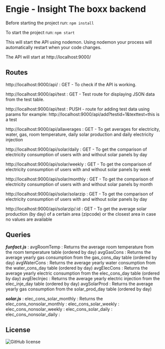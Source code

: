 # Engie - Insight The boxx backend
Before starting the project run: 
``` npm install ```

To start the project run:
```npm start```

This will start the API using nodemon. Using nodemon your process will automatically restart when your code changes.

The API will start at http://localhost:9000/

## Routes

http://localhost:9000/api/ : GET - To check if the API is working.

http://localhost:9000/api/test : GET - Test route for displaying JSON data from the test table.

http://localhost:9000/api/test : PUSH - route for adding test data using params for example: http://localhost:9000/api/add?testid=1&texttest=this is a test

http://localhost:9000/api/allaverages : GET - To get averages for electricity, water, gas, room temperature, daily solar production and daily electricity injection

http://localhost:9000/api/solar/daily : GET - To get the comparison of electricity consumption of users with and without solar panels by day

http://localhost:9000/api/solar/weekly : GET - To get the comparison of electricity consumption of users with and without solar panels by week

http://localhost:9000/api/solar/monthly : GET - To get the comparison of electricity consumption of users with and without solar panels by month

http://localhost:9000/api/solar/solarzip : GET - To get the comparison of electricity consumption of users with and without solar panels by day

http://localhost:9000/api/solarzip/:id : GET - To get the average solar production (by day) of a certain area (zipcode) or the closest area in case no values are available

## Queries

**_funfact.js_**  :
  avgRoomTemp : Returns the average room temperature from the room temperature table (ordered by day)
  avgGasCons : Returns the average yearly gas consumption from the gas_cons_day table (ordered by day)
  avgWaterCons : Returns the average yearly water consumption from the water_cons_day table (ordered by day)
  avgElecCons : Returns the average yearly electric consumption from the elec_cons_day table (ordered by day)
  avgElecInjec : Returns the average yearly electric injection from the elec_inje_day table (ordered by day)
  avgSolarProd : Returns the average yearly gas consumption from the solar_prod_day table (ordered by day)
  
**_solar.js_**  :
  elec_cons_solar_monthly : Returns the
  elec_cons_nonsolar_monthly :
  elec_cons_solar_weekly :
  elec_cons_nonsolar_weekly :
  elec_cons_solar_daily :
  elec_cons_nonsolar_daily :

## License
![GitHub license](https://img.shields.io/badge/license-MIT-blue.svg)
